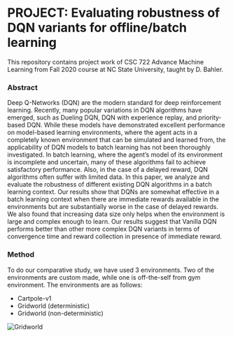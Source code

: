# PROJECT: Evaluating robustness of DQN variants for offline/batch learning

This repository contains project work of CSC 722 Advance Machine Learning from Fall 2020 course at NC State University, taught by D. Bahler. 

### Abstract
Deep Q-Networks (DQN) are the modern standard for deep reinforcement learning. Recently, many popular variations in DQN algorithms have emerged, 
such as Dueling DQN, DQN with experience replay, and priority-based DQN. While these models have demonstrated excellent performance on model-based learning 
environments, where the agent acts in a completely known environment that can be simulated and learned from, the applicability of DQN models to batch learning 
has not been thoroughly investigated. In batch learning, where the agent’s model of its environment is incomplete and uncertain, many of these algorithms fail 
to achieve satisfactory performance. Also, in the case of a delayed reward, DQN algorithms often suffer with limited data. In this paper, we analyze and 
evaluate the robustness of different existing DQN algorithms in a batch learning context. Our results show that DQNs are somewhat effective in a batch learning 
context when there are immediate rewards available in the environments but are substantially worse in the case of delayed rewards. We also found that increasing 
data size only helps when the environment is large and complex enough to learn. Our results suggest that Vanilla DQN performs better than other more complex 
DQN variants in terms of convergence time and reward collection in presence of immediate reward.

### Method
To do our comparative study, we have used 3 environments. Two of the environments are custom made, while one is off-the-self from gym environment. The environments are as follows: 
- Cartpole-v1
- Gridworld (deterministic)
- Gridworld (non-deterministic)

![Gridworld](/images/gridworld.png=250x250)


